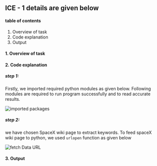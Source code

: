 ## ICE - 1 details are given below

#### table of contents

1. Overview of task
2. Code explanation
3. Output

#### 1. Overview of task


#### 2. Code explanation

##### step 1:
Firstly, we imported required python modules as given below. Following modules are required to run program successfully and to read accurate results.

![imported packages](https://github.com/chay2021/ICE-1/blob/main/importedpackages.png)

##### step 2:
we have chosen SpaceX wiki page to extract keywords. To feed spaceX wiki page to python, we used `urlopen` function as given below

![fetch Data URL](https://github.com/chay2021/ICE-1/blob/main/fetchDataUrl.png)

#### 3. Output

